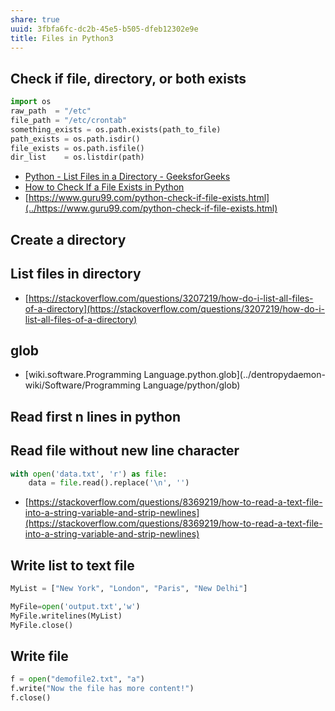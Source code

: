 ```yaml
---
share: true
uuid: 3fbfa6fc-dc2b-45e5-b505-dfeb12302e9e
title: Files in Python3
---
```

## Check if file, directory, or both exists

``` python
import os
raw_path  = "/etc"
file_path = "/etc/crontab"
something_exists = os.path.exists(path_to_file)
path_exists = os.path.isdir()
file_exists = os.path.isfile()
dir_list    = os.listdir(path)
```

* [Python - List Files in a Directory - GeeksforGeeks](https://www.geeksforgeeks.org/python-list-files-in-a-directory/)
* [How to Check If a File Exists in Python](https://www.pythontutorial.net/python-basics/python-check-if-file-exists/)
* [https://www.guru99.com/python-check-if-file-exists.html](../https://www.guru99.com/python-check-if-file-exists.html)

## Create a directory


## List files in directory

*   [https://stackoverflow.com/questions/3207219/how-do-i-list-all-files-of-a-directory](https://stackoverflow.com/questions/3207219/how-do-i-list-all-files-of-a-directory)

## glob

* [wiki.software.Programming Language.python.glob](../dentropydaemon-wiki/Software/Programming Language/python/glob)

## Read first n lines in python

## Read file without new line character

``` python
with open('data.txt', 'r') as file:
    data = file.read().replace('\n', '')
```

*   [https://stackoverflow.com/questions/8369219/how-to-read-a-text-file-into-a-string-variable-and-strip-newlines](https://stackoverflow.com/questions/8369219/how-to-read-a-text-file-into-a-string-variable-and-strip-newlines)

## Write list to text file

``` python
MyList = ["New York", "London", "Paris", "New Delhi"]

MyFile=open('output.txt','w')
MyFile.writelines(MyList)
MyFile.close()
```

## Write file

``` python
f = open("demofile2.txt", "a")
f.write("Now the file has more content!")
f.close()
```